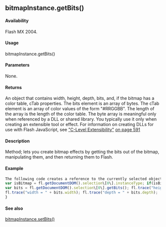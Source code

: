## bitmapInstance.getBits()

#### Availability

Flash MX 2004.

#### Usage

bitmapInstance.getBits()

#### Parameters

None.

#### Returns

An object that contains width, height, depth, bits, and, if the bitmap has a color table, cTab properties. The bits element is an array of bytes. The cTab element is an array of color values of the form "\#RRGGBB". The length of the array is the length of the color table.
The byte array is meaningful only when referenced by a DLL or shared library. You typically use it only when creating an extensible tool or effect. For information on creating DLLs for use with Flash JavaScript, see ["C-Level Extensibility"](#_bookmark1165) [on page 591](#_bookmark1165)

#### Description

Method; lets you create bitmap effects by getting the bits out of the bitmap, manipulating them, and then returning them to Flash.

#### Example

```javascript
The following code creates a reference to the currently selected object; tests whether the object is a bitmap; and traces the height, width, and bit depth of the bitmap:
var isBitmap = fl.getDocumentDOM().selection\[0\].instanceType; if(isBitmap == "bitmap"){
var bits = fl.getDocumentDOM().selection\[0\].getBits(); fl.trace("height = " + bits.height);
fl.trace("width = " + bits.width); fl.trace("depth = " + bits.depth);
}

```
#### See also

[bitmapInstance.setBits()](#_bookmark46)
